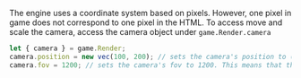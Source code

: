 The engine uses a coordinate system based on pixels. However, one pixel in game does not correspond to one pixel in the HTML. To access move and scale the camera, access the camera object under `game.Render.camera`
```JavaScript
let { camera } = game.Render;
camera.position = new vec(100, 200); // sets the camera's position to (100, 200)
camera.fov = 1200; // sets the camera's fov to 1200. This means that the 
```